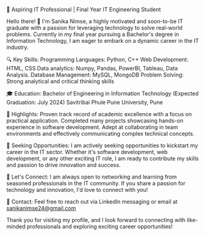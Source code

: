 🚀 Aspiring IT Professional | Final Year IT Engineering Student

Hello there! 👋 I'm Sanika Nimse, a highly motivated and soon-to-be IT graduate with a passion for leveraging technology to solve real-world problems. Currently in my final year pursuing a Bachelor's degree in Information Technology, I am eager to embark on a dynamic career in the IT industry.

🔍 Key Skills:
Programming Languages: Python, C++
Web Development: HTML, CSS
Data analytics: Numpy, Pandas, PowerBI, Tableau, Data Analysis. 
Database Management: MySQL, MongoDB
Problem Solving: Strong analytical and critical thinking skills

🎓 Education:
Bachelor of Engineering in Information Technology (Expected Graduation: July 2024)
Savitribai Phule Pune University, Pune

🌟 Highlights:
Proven track record of academic excellence with a focus on practical application.
Completed many projects showcasing hands-on experience in software development.
Adept at collaborating in team environments and effectively communicating complex technical concepts.

🤝 Seeking Opportunities:
I am actively seeking opportunities to kickstart my career in the IT sector. Whether it's software development, web development, or any other exciting IT role, I am ready to contribute my skills and passion to drive innovation and success.

💬 Let's Connect:
I am always open to networking and learning from seasoned professionals in the IT community. If you share a passion for technology and innovation, I'd love to connect with you!

📧 Contact:
Feel free to reach out via LinkedIn messaging or email at sanikanimse24@gmail.com

Thank you for visiting my profile, and I look forward to connecting with like-minded professionals and exploring exciting career opportunities!

